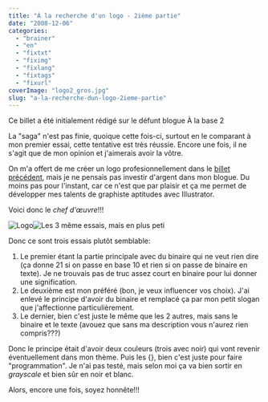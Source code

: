 ```yaml
---
title: "À la recherche d'un logo - 2ième partie"
date: "2008-12-06"
categories: 
  - "brainer"
  - "en"
  - "fixtxt"
  - "fiximg"
  - "fixlang"
  - "fixtags"
  - "fixurl"
coverImage: "logo2_gros.jpg"
slug: "a-la-recherche-dun-logo-2ieme-partie"
---
```


Ce billet a été initialement rédigé sur le défunt blogue À la base 2

La "saga" n'est pas finie, quoique cette fois-ci, surtout en le comparant à mon premier essai, cette tentative est très réussie. Encore une fois, il ne s'agit que de mon opinion et j'aimerais avoir la vôtre.

On m'a offert de me créer un logo profesionnellement dans le [billet précédent](https://fred.dev/a-la-recherche-dun-logo/ "À la recherche d'un logo"), mais je ne pensais pas investir d'argent dans mon blogue. Du moins pas pour l'instant, car ce n'est que par plaisir et ça me permet de développer mes talents de graphiste aptitudes avec Illustrator.

Voici donc le _chef d'œuvre_!!!

![Logo](images/logo2_gros.jpg "logo2_gros")![Les 3 même essais, mais en plus peti](images/logo2_petit.jpg "logo2_petit")

Donc ce sont trois essais plutôt semblable:

1. Le premier étant la partie principale avec du binaire qui ne veut rien dire (ça donne 21 si on passe en base 10 et rien si on passe de binaire en texte). Je ne trouvais pas de truc assez court en binaire pour lui donner une signification.
2. Le deuxième est mon préféré (bon, je veux influencer vos choix). J'ai enlevé le principe d'avoir du binaire et remplacé ça par mon petit slogan que j'affectionne particulièrement.
3. Le dernier, bien c'est juste le même que les 2 autres, mais sans le binaire et le texte (avouez que sans ma description vous n'aurez rien compris???)

Donc le principe était d'avoir deux couleurs (trois avec noir) qui vont revenir éventuellement dans mon thème. Puis les {}, bien c'est juste pour faire "programmation". Je n'ai pas testé, mais selon moi ça va bien sortir en _grayscale_ et bien sûr en noir et blanc.

Alors, encore une fois, soyez honnête!!!
